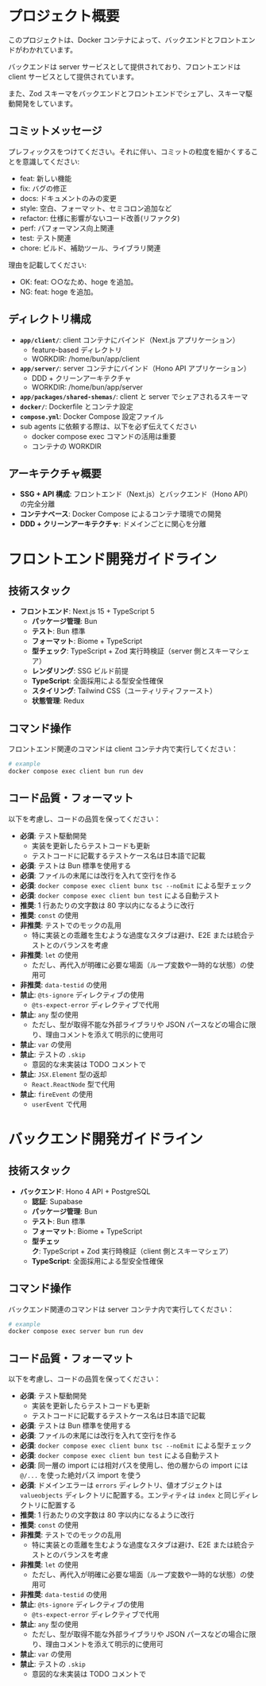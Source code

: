 # プロジェクト概要

このプロジェクトは、Docker コンテナによって、バックエンドとフロントエンドがわかれています。

バックエンドは server サービスとして提供されており、フロントエンドは client サービスとして提供されています。

また、Zod スキーマをバックエンドとフロントエンドでシェアし、スキーマ駆動開発をしています。

## コミットメッセージ

プレフィックスをつけてください。それに伴い、コミットの粒度を細かくすることを意識してください:

- feat: 新しい機能
- fix: バグの修正
- docs: ドキュメントのみの変更
- style: 空白、フォーマット、セミコロン追加など
- refactor: 仕様に影響がないコード改善(リファクタ)
- perf: パフォーマンス向上関連
- test: テスト関連
- chore: ビルド、補助ツール、ライブラリ関連

理由を記載してください:

- OK: feat: ○○なため、hoge を追加。
- NG: feat: hoge を追加。

## ディレクトリ構成

- **`app/client/`**: client コンテナにバインド（Next.js アプリケーション）
  - feature-based ディレクトリ
  - WORKDIR: /home/bun/app/client
- **`app/server/`**: server コンテナにバインド（Hono API アプリケーション）
  - DDD + クリーンアーキテクチャ
  - WORKDIR: /home/bun/app/server
- **`app/packages/shared-shemas/`**: client と server でシェアされるスキーマ
- **`docker/`**: Dockerfile とコンテナ設定
- **`compose.yml`**: Docker Compose 設定ファイル
- sub agents に依頼する際は、以下を必ず伝えてください
  - docker compose exec コマンドの活用は重要
  - コンテナの WORKDIR

## アーキテクチャ概要

- **SSG + API 構成**: フロントエンド（Next.js）とバックエンド（Hono API）の完全分離
- **コンテナベース**: Docker Compose によるコンテナ環境での開発
- **DDD + クリーンアーキテクチャ**: ドメインごとに関心を分離

# フロントエンド開発ガイドライン

## 技術スタック

- **フロントエンド**: Next.js 15 + TypeScript 5
  - **パッケージ管理**: Bun
  - **テスト**: Bun 標準
  - **フォーマット**: Biome + TypeScript
  - **型チェック**: TypeScript + Zod 実行時検証（server 側とスキーマシェア）
  - **レンダリング**: SSG ビルド前提
  - **TypeScript**: 全面採用による型安全性確保
  - **スタイリング**: Tailwind CSS（ユーティリティファースト）
  - **状態管理**: Redux

## コマンド操作

フロントエンド関連のコマンドは client コンテナ内で実行してください：

```bash
# example
docker compose exec client bun run dev
```

## コード品質・フォーマット

以下を考慮し、コードの品質を保ってください：

- **必須**: テスト駆動開発
  - 実装を更新したらテストコードも更新
  - テストコードに記載するテストケース名は日本語で記載
- **必須**: テストは Bun 標準を使用する
- **必須**: ファイルの末尾には改行を入れて空行を作る
- **必須**: `docker compose exec client bunx tsc --noEmit` による型チェック
- **必須**: `docker compose exec client bun test` による自動テスト
- **推奨**: 1 行あたりの文字数は 80 字以内になるように改行
- **推奨**: `const` の使用
- **非推奨**: テストでのモックの乱用
  - 特に実装との乖離を生むような過度なスタブは避け、E2E または統合テストとのバランスを考慮
- **非推奨**: `let` の使用
  - ただし、再代入が明確に必要な場面（ループ変数や一時的な状態）の使用可
- **非推奨**: `data-testid` の使用
- **禁止**: `@ts-ignore` ディレクティブの使用
  - `@ts-expect-error` ディレクティブで代用
- **禁止**: `any` 型の使用
  - ただし、型が取得不能な外部ライブラリや JSON パースなどの場合に限り、理由コメントを添えて明示的に使用可
- **禁止**: `var` の使用
- **禁止**: テストの `.skip`
  - 意図的な未実装は TODO コメントで
- **禁止**: `JSX.Element` 型の返却
  - `React.ReactNode` 型で代用
- **禁止**: `fireEvent` の使用
  - `userEvent` で代用

# バックエンド開発ガイドライン

## 技術スタック

- **バックエンド**: Hono 4 API + PostgreSQL
  - **認証**: Supabase
  - **パッケージ管理**: Bun
  - **テスト**: Bun 標準
  - **フォーマット**: Biome + TypeScript
  - **型チェック**: TypeScript + Zod 実行時検証（client 側とスキーマシェア）
  - **TypeScript**: 全面採用による型安全性確保

## コマンド操作

バックエンド関連のコマンドは server コンテナ内で実行してください：

```bash
# example
docker compose exec server bun run dev
```

## コード品質・フォーマット

以下を考慮し、コードの品質を保ってください：

- **必須**: テスト駆動開発
  - 実装を更新したらテストコードも更新
  - テストコードに記載するテストケース名は日本語で記載
- **必須**: テストは Bun 標準を使用する
- **必須**: ファイルの末尾には改行を入れて空行を作る
- **必須**: `docker compose exec client bunx tsc --noEmit` による型チェック
- **必須**: `docker compose exec client bun test` による自動テスト
- **必須**: 同一層の import には相対パスを使用し、他の層からの import には `@/...` を使った絶対パス import を使う
- **必須**: ドメインエラーは `errors` ディレクトリ、値オブジェクトは `valueobjects` ディレクトリに配置する。エンティティは `index` と同じディレクトリに配置する
- **推奨**: 1 行あたりの文字数は 80 字以内になるように改行
- **推奨**: `const` の使用
- **非推奨**: テストでのモックの乱用
  - 特に実装との乖離を生むような過度なスタブは避け、E2E または統合テストとのバランスを考慮
- **非推奨**: `let` の使用
  - ただし、再代入が明確に必要な場面（ループ変数や一時的な状態）の使用可
- **非推奨**: `data-testid` の使用
- **禁止**: `@ts-ignore` ディレクティブの使用
  - `@ts-expect-error` ディレクティブで代用
- **禁止**: `any` 型の使用
  - ただし、型が取得不能な外部ライブラリや JSON パースなどの場合に限り、理由コメントを添えて明示的に使用可
- **禁止**: `var` の使用
- **禁止**: テストの `.skip`
  - 意図的な未実装は TODO コメントで
